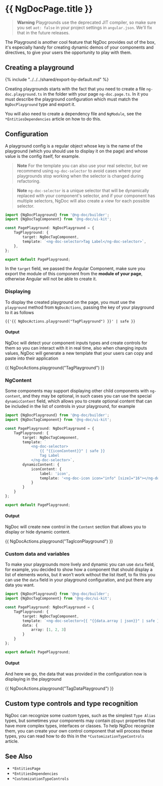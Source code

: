 # {{ NgDocPage.title }}

> **Warning**
> Playgrounds use the deprecated JIT compiler, so make sure you set `aot: false` in your project
> settings in `angular.json`. We'll fix that in the future releases.

The Playground is another cool feature that NgDoc provides out of the box, it's especially handy for
creating dynamic demos of your components and directives, to give your users the opportunity to play
with them.

## Creating a playground

{% include "../../../shared/export-by-default.md" %}

Creating playgrounds starts with the fact that you need to create a file `ng-doc.playground.ts` in
the folder with your page `ng-doc.page.ts`. In it you must describe the playground configuration
which must match the `NgDocPlayground` type and export it.

You will also need to create a dependency file and `NgModule`, see the `*EntitiesDependencies`
article on how to do this.

## Configuration

A playground config is a regular object whose key is the name of the playground (which you should
use to display it on the page) and whose value is the config itself, for example.

> **Note**
> For the template you can also use your real selector, but we recommend using `ng-doc-selector` to
> avoid cases where your playgrounds stop working when the selector is changed during refactoring.

> **Note**
> `ng-doc-selector` is a unique selector that will be dynamically replaced with your component's
> selector, and if your component has multiple selectors, NgDoc will also create a view for each
> possible selector.

```typescript
import {NgDocPlayground} from '@ng-doc/builder';
import {NgDocTagComponent} from '@ng-doc/ui-kit';

const PagePlayground: NgDocPlayground = {
	TagPlayground: {
		target: NgDocTagComponent,
		template: `<ng-doc-selector>Tag Label</ng-doc-selector>`,
	},
};

export default PagePlayground;
```

In the `target` field, we passed the Angular Component, make sure you export the module of this
component from the **module of your page**, otherwise Angular will not be able to create it.

### Displaying

To display the created playground on the page, you must use the `playground` method
from `NgDocActions`,
passing the key of your playground to it as follows

```twig
{{'{{ NgDocActions.playground("TagPlayground") }}' | safe }}
```

#### Output

NgDoc will detect your component inputs types and create controls for them so you can interact with
it in real time, also when changing inputs values, NgDoc will generate a new template that your
users can copy and paste into their application

{{ NgDocActions.playground("TagPlayground") }}

### NgContent

Some components may support displaying other child components with `ng-content`, and they may be
optional, in such cases you can use the special `dynamicContent` field, which allows you to create
optional
content that can be included in the list of controls in your playground, for example

```typescript
import {NgDocPlayground} from '@ng-doc/builder';
import {NgDocTagComponent} from '@ng-doc/ui-kit';

const PagePlayground: NgDocPlayground = {
	TagPlayground: {
		target: NgDocTagComponent,
		template: `
			<ng-doc-selector>
				{{ "{{iconContent}}" | safe }}
				Tag Label
			</ng-doc-selector>`,
		dynamicContent: {
			iconContent: {
				label: 'icon',
				template: '<ng-doc-icon icon="info" [size]="16"></ng-doc-icon>'
			}
		}
	}
};

export default PagePlayground;
```

#### Output

NgDoc will create new control in the `Content` section that allows you to display or hide dynamic
content.

{{ NgDocActions.playground("TagIconPlayground") }}

### Custom data and variables

To make your playgrounds more lively and dynamic you can use `data` field,
for example, you decided to show how a component that should display a list of elements works, but
it won’t work without the list itself, to fix this you can use the `data` field in your playground
configuration,
and put there any data you want.

```typescript
import {NgDocPlayground} from '@ng-doc/builder';
import {NgDocTagComponent} from '@ng-doc/ui-kit';

const PagePlayground: NgDocPlayground = {
	TagPlayground: {
		target: NgDocTagComponent,
		template: `<ng-doc-selector>{{ "{{data.array | json}}" | safe }}</ng-doc-selector>`,
		data: {
			array: [1, 2, 3]
		}
	}
};

export default PagePlayground;
```

#### Output

And here we go, the data that was provided in the configuration now is displaying in the playground

{{ NgDocActions.playground("TagDataPlayground") }}

## Custom type controls and type recognition

NgDoc can recognize some custom types, such as the simplest `Type Alias` types, but sometimes your
components may contain `@Input` properties that have more complex types, interfaces or classes.
To help NgDoc recognize them, you can create your own control component that will process these
types,
you can read how to do this in the `*CustomizationTypeControls` article.

## See Also

- `*EntitiesPage`
- `*EntitiesDependencies`
- `*CustomizationTypeControls`
